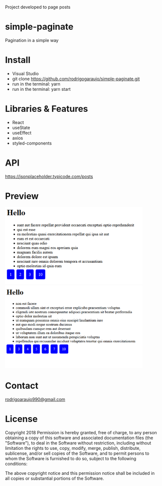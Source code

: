 Project developed to page posts

# simple-paginate
Pagination in a simple way

# Install
- Visual Studio
- git clone https://github.com/rodrigogaraujo/simple-paginate.git
- run in the terminal: yarn
- run in the terminal: yarn start


# Libraries & Features
- React
- useState
- useEffect
- axios
- styled-components

# API
https://jsonplaceholder.typicode.com/posts


# Preview
<img src="https://github.com/rodrigogaraujo/simple-paginate/blob/master/paginate.png" width="450"/>
<img src="https://github.com/rodrigogaraujo/simple-paginate/blob/master/paginate2.png" width="450"/>

# Contact
rodrigoaraujo990@gmail.com

# License
Copyright 2018 Permission is hereby granted, free of charge, to any person obtaining a copy of this software and associated documentation files (the "Software"), to deal in the Software without restriction, including without limitation the rights to use, copy, modify, merge, publish, distribute, sublicense, and/or sell copies of the Software, and to permit persons to whom the Software is furnished to do so, subject to the following conditions:

The above copyright notice and this permission notice shall be included in all copies or substantial portions of the Software.
